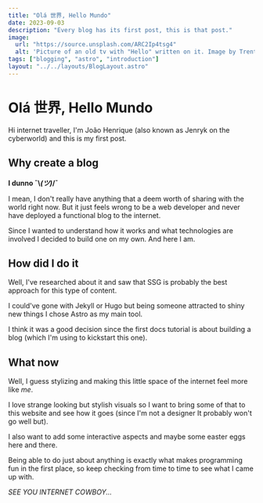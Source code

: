 ```yaml
---
title: "Olá 世界, Hello Mundo"
date: 2023-09-03
description: "Every blog has its first post, this is that post."
image:
  url: "https://source.unsplash.com/ARC2Ip4tsg4"
  alt: 'Picture of an old tv with "Hello" written on it. Image by Trent Pickering on Unsplash.'
tags: ["blogging", "astro", "introduction"]
layout: "../../layouts/BlogLayout.astro"
---
```


# Olá 世界, Hello Mundo

Hi internet traveller, I'm João Henrique (also known as Jenryk on the cyberworld) and this is my first post.

## Why create a blog

**I dunno ¯\\_(ツ)_/¯**

I mean, I don't really have anything that a deem worth of sharing with the world right now. But it just feels wrong to be a web developer and never have deployed a functional blog to the internet.

Since I wanted to understand how it works and what technologies are involved I decided to build one on my own.
And here I am.

## How did I do it

Well, I've researched about it and saw that SSG is probably the best approach for this type of content.

I could've gone with Jekyll or Hugo but being someone attracted to shiny new things I chose Astro as my main tool.

I think it was a good decision since the first docs tutorial is about building a blog (which I'm using to kickstart this one).

## What now

Well, I guess stylizing and making this little space of the internet feel more like _me_.

I love strange looking but stylish visuals so I want to bring some of that to this website and see how it goes (since I'm not a designer It probably won't go well but).

I also want to add some interactive aspects and maybe some easter eggs here and there.

Being able to do just about anything is exactly what makes programming fun in the first place, so keep checking from time to time to see what I came up with.

_SEE YOU INTERNET COWBOY..._
